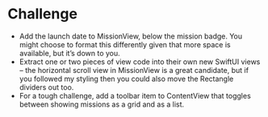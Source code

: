 # Challenge

* Add the launch date to MissionView, below the mission badge. You might choose to format this differently given that more space is available, but it’s down to you.
* Extract one or two pieces of view code into their own new SwiftUI views – the horizontal scroll view in MissionView is a great candidate, but if you followed my styling then you could also move the Rectangle dividers out too.
* For a tough challenge, add a toolbar item to ContentView that toggles between showing missions as a grid and as a list.
